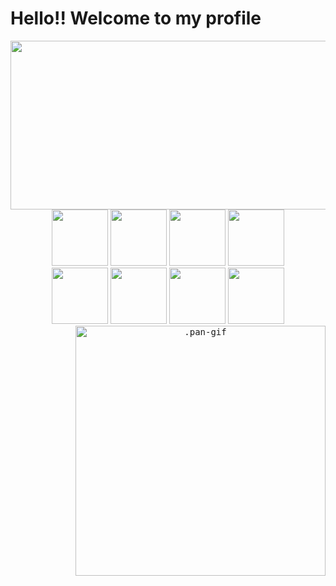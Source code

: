 # Hello!! Welcome to my profile

<div align=center style="display: inline_block">
    <a href="https://github.com/panppa"><img height="270" width="600" src="https://github-readme-stats.vercel.app/api/top-langs/?username=panppa&layout=compact&langs_count=7&theme=dracula&border_color=ff6e96"/></a>
</div>

<div align="center" style="display: inline_block">
  <img src="https://cdn.jsdelivr.net/gh/devicons/devicon/icons/java/java-original.svg" height="90" />
  <img src="https://cdn.jsdelivr.net/gh/devicons/devicon/icons/php/php-original.svg" height="90" />
  <img src="https://cdn.jsdelivr.net/gh/devicons/devicon/icons/html5/html5-original-wordmark.svg" height="90" />
  <img src="https://cdn.jsdelivr.net/gh/devicons/devicon/icons/css3/css3-original-wordmark.svg" height="90" />
  <br>
  <img src="https://cdn.jsdelivr.net/gh/devicons/devicon/icons/mysql/mysql-original-wordmark.svg" height="90" />
  <img src="https://cdn.jsdelivr.net/gh/devicons/devicon/icons/typescript/typescript-original.svg" height="90" />
  <img src="https://cdn.jsdelivr.net/gh/devicons/devicon/icons/angularjs/angularjs-original.svg" height="90" />
  <img src="https://cdn.jsdelivr.net/gh/devicons/devicon/icons/javascript/javascript-original.svg" height="90" />
</div>
<div align=center>
   <kbd> <img  alt=".pan-gif" width="400"  style="border-radius:20" src="https://cdn.discordapp.com/attachments/1042105628958654536/1068250295408279583/ezgif.com-gif-maker.gif" align="right">
   </kbd>
</div>
